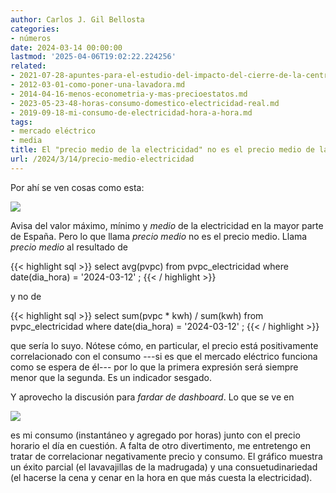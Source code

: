 ```yaml
---
author: Carlos J. Gil Bellosta
categories:
- números
date: 2024-03-14 00:00:00
lastmod: '2025-04-06T19:02:22.224256'
related:
- 2021-07-28-apuntes-para-el-estudio-del-impacto-del-cierre-de-la-central-nuclear-de-garona-en-el-precio-de-la-electricidad-en-espana.md
- 2012-03-01-como-poner-una-lavadora.md
- 2014-04-16-menos-econometria-y-mas-precioestatos.md
- 2023-05-23-48-horas-consumo-domestico-electricidad-real.md
- 2019-09-18-mi-consumo-de-electricidad-hora-a-hora.md
tags:
- mercado eléctrico
- media
title: El "precio medio de la electricidad" no es el precio medio de la electricidad
url: /2024/3/14/precio-medio-electricidad
---
```


Por ahí se ven cosas como esta:

![](/wp-uploads/2024/precio_medio_electricidad.png#center)

Avisa del valor máximo, mínimo y _medio_ de la electricidad en la mayor parte de España. Pero lo que llama _precio medio_ no es el precio medio. Llama _precio medio_ al resultado de

{{< highlight sql >}}
select avg(pvpc)
from pvpc_electricidad
where
	date(dia_hora) = '2024-03-12'
;
{{< / highlight >}}

y no de

{{< highlight sql >}}
select sum(pvpc * kwh) / sum(kwh)
from pvpc_electricidad
where
	date(dia_hora) = '2024-03-12'
;
{{< / highlight >}}

que sería lo suyo. Nótese cómo, en particular, el precio está positivamente correlacionado con el consumo ---si es que el mercado eléctrico funciona como se espera de él--- por lo que la primera expresión será siempre menor que la segunda. Es un indicador sesgado.

Y aprovecho la discusión para _fardar de dashboard_. Lo que se ve en

![](/wp-uploads/2024/precio_medio_electricidad_frayce.png#center)

es mi consumo (instantáneo y agregado por horas) junto con el precio horario el día en cuestión. A falta de otro divertimento, me entretengo en tratar de correlacionar negativamente precio y consumo. El gráfico muestra un éxito parcial (el lavavajillas de la madrugada) y una consuetudinariedad (el hacerse la cena y cenar en la hora en que más cuesta la electricidad).